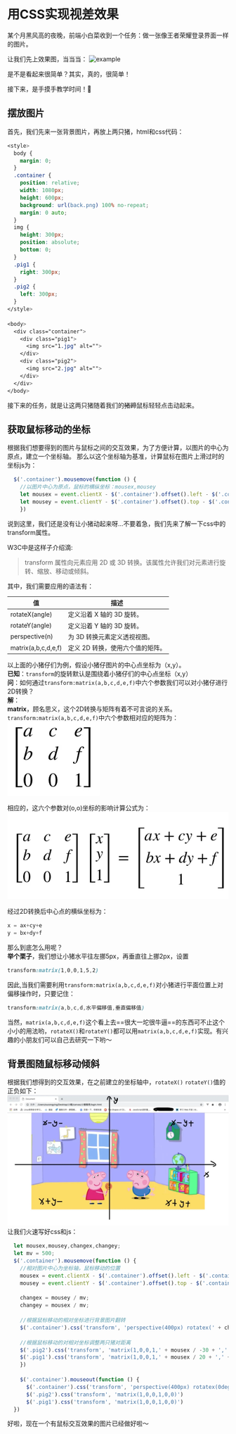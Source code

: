 # 用CSS实现视差效果

某个月黑风高的夜晚，前端小白菜收到一个任务：做一张像王者荣耀登录界面一样的图片。  

让我们先上效果图，当当当： 
![example](../assets/example.gif)

是不是看起来很简单？其实，真的，很简单！  

接下来，是手摸手教学时间！:100:

## 摆放图片
首先，我们先来一张背景图片，再放上两只猪，html和css代码：  
```css
<style>
  body {
    margin: 0;
  }
  .container {
    position: relative;
    width: 1080px;
    height: 600px;
    background: url(back.png) 100% no-repeat;
    margin: 0 auto;
  }
  img {
    height: 300px;
    position: absolute;
    bottom: 0;
  }
  .pig1 {
    right: 300px;
  }
  .pig2 {
    left: 300px;
  }
</style>

<body>
  <div class="container">
    <div class="pig1">
      <img src="1.jpg" alt="">
    </div>
    <div class="pig2">
      <img src="2.jpg" alt="">
    </div>
  </div>
</body>  
```
接下来的任务，就是让这两只猪随着我们的~~猪蹄~~鼠标轻轻点击动起来。  

## 获取鼠标移动的坐标
根据我们想要得到的图片与鼠标之间的交互效果，为了方便计算，以图片的中心为原点，建立一个坐标轴。 那么以这个坐标轴为基准，计算鼠标在图片上滑过时的坐标js为：

```js
  $('.container').mousemove(function () {
    //以图片中心为原点，鼠标的横纵坐标：mousex,mousey
    let mousex = event.clientX - $('.container').offset().left - $('.container').width() / 2;
    let mousey = event.clientY - $('.container').offset().top - $('.container').height() / 2;
    })
```

说到这里，我们还是没有让小猪动起来呀...不要着急，我们先来了解一下css中的transform属性。

W3C中是这样子介绍滴:
>transform 属性向元素应用 2D 或 3D 转换。该属性允许我们对元素进行旋转、缩放、移动或倾斜。

其中，我们需要应用的语法有：

值| 描述
---|---
rotateX(angle) |定义沿着 X 轴的 3D 旋转。
rotateY(angle)| 定义沿着 Y 轴的 3D 旋转。
perspective(n)|	为 3D 转换元素定义透视视图。
matrix(a,b,c,d,e,f)|定义 2D 转换，使用六个值的矩阵。

以上面的小猪仔们为例，假设小猪仔图片的中心点坐标为（x,y）。  
**已知**：`transform`的旋转默认是围绕着小猪仔们的中心点坐标（x,y）  
**问**：如何通过`transform:matrix(a,b,c,d,e,f)`中六个参数我们可以对小猪仔进行2D转换？  
**解**：  
**matrix**，顾名思义，这个2D转换与矩阵有着不可言说的关系。 `transform:matrix(a,b,c,d,e,f)`中六个参数相对应的矩阵为：  
![matrix](../assets/matrix.png)

相应的，这六个参数对(o,o)坐标的影响计算公式为：  
![matrix](../assets/matrixFunc.png)

经过2D转换后中心点的横纵坐标为：

```js
x = ax+cy+e
y = bx+dy+f
```

那么到底怎么用呢？  
**举个栗子**，我们想让小猪水平往左挪5px，再垂直往上挪2px，设置  
```css
transform:matrix(1,0,0,1,5,2)
```

因此,当我们需要利用`transform:matrix(a,b,c,d,e,f)`对小猪进行平面位置上对偏移操作时，只要记住：  

```css
transform:matrix(a,b,c,d,水平偏移值,垂直偏移值)
```

当然，`matrix(a,b,c,d,e,f)`这个看上去==很大一坨很牛逼==的东西可不止这个小小的用法哟，`rotateX()`和`rotateY()`都可以用`matrix(a,b,c,d,e,f)`实现。有兴趣的小朋友们可以自己去研究一下哟～

## 背景图随鼠标移动倾斜
根据我们想得到的交互效果，在之前建立的坐标轴中，`rotateX()` `rotateY()`值的正负如下：
![scale](../assets/scale.png)
让我们火速写好css和js：
```js
  let mousex,mousey,changex,changey;
  let mv = 500;
  $('.container').mousemove(function () {
    //相对图片中心为坐标轴，鼠标移动的位置
    mousex = event.clientX - $('.container').offset().left - $('.container').width() / 2;
    mousey = event.clientY - $('.container').offset().top - $('.container').height() / 2;
    
    changex = mousey / mv;
    changey = mousex / mv;

    //根据鼠标移动的相对坐标进行背景图片翻转
    $('.container').css('transform', 'perspective(400px) rotatex(' + changex + 'deg) rotateY(' + changey + 'deg)')
    
    //根据鼠标移动的对相对坐标调整两只猪对距离
    $('.pig2').css('transform', 'matrix(1,0,0,1,' + mousex / -30 + ',' + mousey / -30 + ')')
    $('.pig1').css('transform', 'matrix(1,0,0,1,' + mousex / 20 + ',' + mousey / 20 + ')')
    })
    
    $('.container').mouseout(function () {
      $('.container').css('transform', 'perspective(400px) rotatex(0deg) rotateY(0deg)')
      $('.pig2').css('transform', 'matrix(1,0,0,1,0,0)')
      $('.pig1').css('transform', 'matrix(1,0,0,1,0,0)')
  })
```  

好啦，现在一个有鼠标交互效果的图片已经做好啦～  